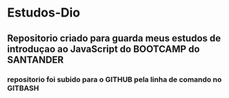 # Estudos-Dio

## Repositorio criado para guarda meus estudos de introduçao ao JavaScript do BOOTCAMP do SANTANDER

### repositorio foi subido para o GITHUB pela linha de comando no GITBASH
